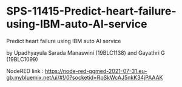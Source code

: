 # SPS-11415-Predict-heart-failure-using-IBM-auto-AI-service
Predict heart failure using IBM auto AI service

by Upadhyayula Sarada Manaswini (19BLC1138) and Gayathri G (19BLC1099)

NodeRED link : https://node-red-ggmed-2021-07-31.eu-gb.mybluemix.net/ui/#!/0?socketid=RpSkWcAJ5nkK34jPAAAK
